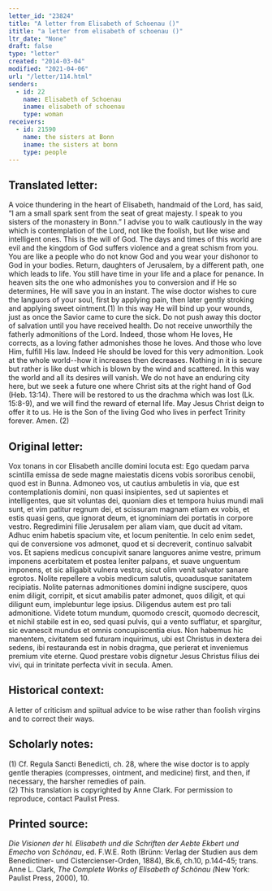 ```yaml
---
letter_id: "23824"
title: "A letter from Elisabeth of Schoenau ()"
ititle: "a letter from elisabeth of schoenau ()"
ltr_date: "None"
draft: false
type: "letter"
created: "2014-03-04"
modified: "2021-04-06"
url: "/letter/114.html"
senders:
  - id: 22
    name: Elisabeth of Schoenau
    iname: elisabeth of schoenau
    type: woman
receivers:
  - id: 21590
    name: the sisters at Bonn
    iname: the sisters at bonn
    type: people
---
```

<h2> Translated letter:</h2>A voice thundering in the heart of Elisabeth, handmaid of the Lord, has said, “I am a small spark sent from the seat of great majesty.  I speak to you sisters of the monastery in Bonn.”
I advise you to walk cautiously in the way which is contemplation of the Lord, not like the foolish, but like wise and intelligent ones.  This is the will of God.  The days and times of this world are evil and the kingdom of God suffers violence and a great schism from you.  You are like a people who do not know God and you wear your dishonor to God in your bodies.  Return, daughters of Jerusalem, by a different path, one which leads to life.  You still have time in your life and a place for penance.  In heaven sits the one who admonishes you to conversion and if He so determines, He will save you in an instant.  The wise doctor wishes to cure the languors of your soul, first by applying pain, then later gently stroking and applying sweet ointment.(1) In this way He will bind up your wounds, just as once the Savior came to cure the sick.  Do not push away this doctor of salvation until you have received health.  Do not receive unworthily the fatherly admonitions of the Lord.  Indeed, those whom He loves, He corrects, as a loving father admonishes those he loves.  And those who love Him, fulfill His law.  Indeed He should be loved for this very admonition.  Look at the whole world--how it increases then decreases.   Nothing in it is secure but rather is like dust which is blown by the wind and scattered.  In this way the world and all its desires will vanish.  We do not have an enduring city here, but we seek a future one where Christ sits at the right hand of God (Heb. 13:14).  There will be restored to us the drachma which was lost (Lk. 15:8-9), and we will find the reward of eternal life.  May Jesus Christ deign to offer it to us.  He is the Son of the living God who lives in perfect Trinity forever.  Amen. (2)
<h2 class="mt-4"> Original letter:</h2>Vox tonans in cor Elisabeth ancille domini locuta est:  Ego quedam parva scintilla emissa de sede magne maiestatis dicens vobis sororibus cenobii, quod est in Bunna.  Admoneo vos, ut cautius ambuletis in via, que est contemplationis domini, non quasi insipientes, sed ut sapientes et intelligentes, que sit voluntas dei, quoniam dies et tempora huius mundi mali sunt, et vim patitur regnum dei, et scissuram magnam etiam ex vobis, et estis quasi gens, que ignorat deum, et ignominiam dei portatis in corpore vestro.  Regredimini filie Jerusalem per aliam viam, que ducit ad vitam.  Adhuc enim habetis spacium vite, et locum penitentie.  In celo enim sedet, qui de conversione vos admonet, quod et si decreverit, continuo salvabit vos.  Et sapiens medicus concupivit sanare languores anime vestre, primum imponens acerbitatem et postea leniter palpans, et suave unguentum imponens, et sic alligabit vulnera vestra, sicut olim venit salvator sanare egrotos.  Nolite repellere a vobis medicum salutis, quoadusque sanitatem recipiatis.  Nolite paternas admonitiones domini indigne suscipere, quos enim diligit, corripit, et sicut amabilis pater admonet, quos diligit, et qui diligunt eum, implebuntur lege ipsius.  Diligendus autem est pro tali admonitione.  Videte totum mundum, quomodo crescit, quomodo decrescit, et nichil stabile est in eo, sed quasi pulvis, qui a vento sufflatur, et spargitur, sic evanescit mundus et omnis concupiscentia eius.  Non habemus hic manentem, civitatem sed futuram inquirimus, ubi est Christus in dextera dei sedens, ibi restauranda est in nobis dragma, que perierat et inveniemus premium vite eterne.  Quod prestare vobis dignetur Jesus Christus filius dei vivi, qui in trinitate perfecta vivit in secula.  Amen.
<h2 class="mt-4"> Historical context:</h2>A letter of criticism and spiitual advice to be wise rather than foolish virgins and to correct their ways.
<h2 class="mt-4"> Scholarly notes:</h2><p>(1) Cf. Regula Sancti Benedicti, ch. 28, where the wise doctor is to apply gentle therapies (compresses, ointment, and medicine) first, and then, if necessary, the harsher remedies of pain. <br>(2)&nbsp;This translation is copyrighted by Anne Clark. For permission to reproduce, contact Paulist Press.&nbsp;</p><h2 class="mt-4"> Printed source:</h2><p><em>Die Visionen der hl. Elisabeth und die Schriften der Aebte Ekbert und Emecho von Schönau</em>, ed. F.W.E. Roth (Brünn: Verlag der Studien aus dem Benedictiner- und Cistercienser-Orden, 1884), Bk.6, ch.10, p.144-45; trans. Anne L. Clark, <em>The Complete Works of Elisabeth of Schönau (</em>New York: Paulist Press, 2000), 10.</p>